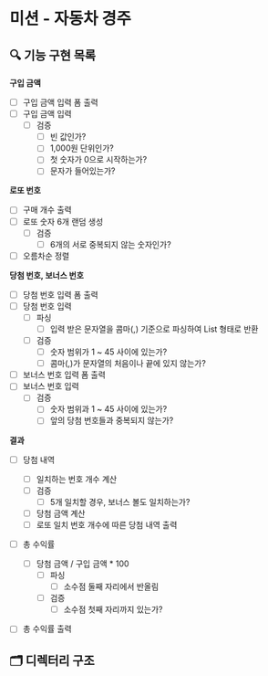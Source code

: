 # 미션 - 자동차 경주

## 🔍 기능 구현 목록

**구입 금액**
- [ ] 구입 금액 입력 폼 출력
- [ ] 구입 금액 입력
    - [ ] 검증
        - [ ] 빈 값인가?
        - [ ] 1,000원 단위인가?
        - [ ] 첫 숫자가 0으로 시작하는가?
        - [ ] 문자가 들어있는가?

**로또 번호**
- [ ] 구매 개수 출력
- [ ] 로또 숫자 6개 랜덤 생성
    - [ ] 검증
        - [ ] 6개의 서로 중복되지 않는 숫자인가?
- [ ] 오름차순 정렬

**당첨 번호, 보너스 번호**
- [ ] 당첨 번호 입력 폼 출력
- [ ] 당첨 번호 입력
    - [ ] 파싱
        - [ ] 입력 받은 문자열을 콤마(,) 기준으로 파싱하여 List 형태로 반환
    - [ ] 검증
        - [ ] 숫자 범위가 1 ~ 45 사이에 있는가?
        - [ ] 콤마(,)가 문자열의 처음이나 끝에 있지 않는가?

- [ ] 보너스 번호 입력 폼 출력
- [ ] 보너스 번호 입력
    - [ ] 검증
        - [ ] 숫자 범위과 1 ~ 45 사이에 있는가?
        - [ ] 앞의 당첨 번호들과 중복되지 않는가?

**결과**
- [ ] 당첨 내역
    - [ ] 일치하는 번호 개수 계산
    - [ ] 검증
        - [ ] 5개 일치할 경우, 보너스 볼도 일치하는가?
    - [ ] 당첨 금액 계산
    - [ ] 로또 일치 번호 개수에 따른 당첨 내역 출력

- [ ] 총 수익률
    - [ ] 당첨 금액 / 구입 금액 * 100
        - [ ] 파싱
            - [ ] 소수점 둘째 자리에서 반올림
        - [ ] 검증
            - [ ] 소수점 첫째 자리까지 있는가?
- [ ] 총 수익률 출력


## 🗂️ 디렉터리 구조
